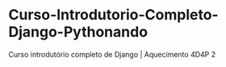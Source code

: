 # Curso-Introdutorio-Completo-Django-Pythonando
Curso introdutório completo de Django | Aquecimento 4D4P 2
